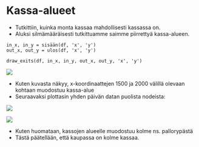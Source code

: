 # Kassa-alueet

- Tutkittiin, kuinka monta kassaa mahdollisesti kassassa on.
- Aluksi silmämääräisesti tutkittuamme saimme piirrettyä kassa-alueen.

```
in_x, in_y = sisään(df, 'x', 'y')
out_x, out_y = ulos(df, 'x', 'y')

draw_exits(df, in_x, in_y, out_x, out_y, 'x', 'y')

```

![](https://gitlab.dclabra.fi/wiki/uploads/upload_55df849bd651c9694f0e7d844d45ee29.png)


- Kuten kuvasta näkyy, x-koordinaattejen 1500 ja 2000 välillä olevaan kohtaan muodostuu kassa-alue
- Seuraavaksi plottasin yhden päivän datan puolista nodeista:

![](https://gitlab.dclabra.fi/wiki/uploads/upload_b07d6a26445ad4626f622d26b302e8d5.png)

![](https://gitlab.dclabra.fi/wiki/uploads/upload_6ef7853b4aee4e81bdcb3733f5312ecf.png)


- Kuten huomataan, kassojen alueelle muodostuu kolme ns. pallorypästä
- Tästä päätellään, että kaupassa on kolme kassaa.